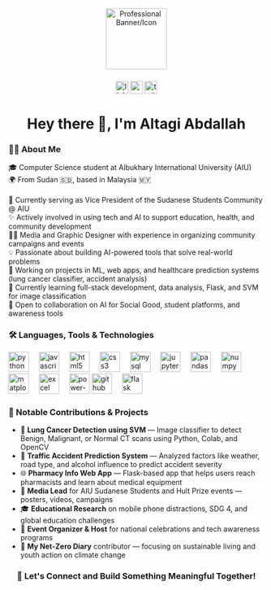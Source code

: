 <div align="center">
  <img height="120" src="YOUR_IMAGE_PATH_OR_URL_HERE" alt="Professional Banner/Icon" />
</div>

###

<div align="center">
  <a href="https://www.linkedin.com/in/altagi-abdallah"><img src="https://img.shields.io/static/v1?message=LinkedIn&logo=linkedin&label=&color=0077B5&logoColor=white&labelColor=&style=for-the-badge" height="25" alt="linkedin logo" /></a>
  <a href="#"><img src="https://img.shields.io/static/v1?message=Youtube&logo=youtube&label=&color=FF0000&logoColor=white&labelColor=&style=for-the-badge" height="25" alt="youtube logo" /></a>
  <a href="#"><img src="https://img.shields.io/static/v1?message=Twitter&logo=twitter&label=&color=1DA1F2&logoColor=white&labelColor=&style=for-the-badge" height="25" alt="twitter logo" /></a>
</div>

###

<h1 align="center">Hey there 👋, I'm Altagi Abdallah</h1>

###

<h3 align="left">👨‍💻 About Me</h3>

<p align="left">
  🎓 Computer Science student at Albukhary International University (AIU)<br>
  🌍 From Sudan 🇸🇩, based in Malaysia 🇲🇾<br><br>
  🔭 Currently serving as Vice President of the Sudanese Students Community @ AIU<br>
  ✨ Actively involved in using tech and AI to support education, health, and community development<br>
  👨‍🎨 Media and Graphic Designer with experience in organizing community campaigns and events<br>
  💡 Passionate about building AI-powered tools that solve real-world problems<br>
  🧠 Working on projects in ML, web apps, and healthcare prediction systems (lung cancer classifier, accident analysis)<br>
  🌱 Currently learning full-stack development, data analysis, Flask, and SVM for image classification<br>
  🤝 Open to collaboration on AI for Social Good, student platforms, and awareness tools
</p>

###

<h3 align="left">🛠️ Languages, Tools & Technologies</h3>

<div align="left">
  <img src="https://cdn.jsdelivr.net/gh/devicons/devicon/icons/python/python-original.svg" height="40" alt="python" />
  <img width="12" />
  <img src="https://cdn.jsdelivr.net/gh/devicons/devicon/icons/javascript/javascript-original.svg" height="40" alt="javascript" />
  <img width="12" />
  <img src="https://cdn.jsdelivr.net/gh/devicons/devicon/icons/html5/html5-original.svg" height="40" alt="html5" />
  <img width="12" />
  <img src="https://cdn.jsdelivr.net/gh/devicons/devicon/icons/css3/css3-original.svg" height="40" alt="css3" />
  <img width="12" />
  <img src="https://cdn.jsdelivr.net/gh/devicons/devicon/icons/mysql/mysql-original.svg" height="40" alt="mysql" />
  <img width="12" />

  <img src="https://cdn.jsdelivr.net/gh/devicons/devicon/icons/jupyter/jupyter-original.svg" height="40" alt="jupyter" />
  <img width="12" />
  <img src="https://cdn.jsdelivr.net/gh/devicons/devicon/icons/pandas/pandas-original.svg" height="40" alt="pandas" />
  <img width="12" />
  <img src="https://cdn.jsdelivr.net/gh/devicons/devicon/icons/numpy/numpy-original.svg" height="40" alt="numpy" />
  <img width="12" />
  <img src="https://cdn.jsdelivr.net/gh/devicons/devicon/icons/matplotlib/matplotlib-original.svg" height="40" alt="matplotlib" />
  <img width="12" />
  <img src="https://img.icons8.com/color/48/000000/microsoft-excel-2019--v1.png" height="40" alt="excel" />
  <img width="12" />
  <img src="https://img.icons8.com/color/48/000000/power-bi.png" height="40" alt="power-bi" />

  <img src="https://cdn.jsdelivr.net/gh/devicons/devicon/icons/github/github-original.svg" height="40" alt="github" />
  <img width="12" />
  <img src="https://cdn.jsdelivr.net/gh/devicons/devicon/icons/flask/flask-original.svg" height="40" alt="flask" />
</div>

###

<h3 align="left">📌 Notable Contributions & Projects</h3>

- 🧠 **Lung Cancer Detection using SVM** — Image classifier to detect Benign, Malignant, or Normal CT scans using Python, Colab, and OpenCV  
- 🚦 **Traffic Accident Prediction System** — Analyzed factors like weather, road type, and alcohol influence to predict accident severity  
- 🌐 **Pharmacy Info Web App** — Flask-based app that helps users reach pharmacists and learn about medical equipment  
- 🎨 **Media Lead** for AIU Sudanese Students and Hult Prize events — posters, videos, campaigns  
- 🎓 **Educational Research** on mobile phone distractions, SDG 4, and global education challenges  
- 💬 **Event Organizer & Host** for national celebrations and tech awareness programs  
- 🌱 **My Net-Zero Diary** contributor — focusing on sustainable living and youth action on climate change

###

<h3 align="center">🌟 Let's Connect and Build Something Meaningful Together!</h3>
